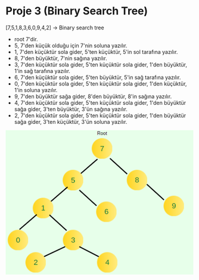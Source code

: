 # Proje 3 (Binary Search Tree)
[7,5,1,8,3,6,0,9,4,2] -> Binary search tree
* root 7'dir.
* 5, 7'den küçük olduğu için 7'nin soluna yazılır.
* 1, 7'den küçüktür sola gider, 5'ten küçüktür, 5'in sol tarafına yazılır.
* 8, 7'den büyüktür, 7'nin sağına yazılır.
* 3, 7'den küçüktür  sola gider, 5'ten küçüktür sola gider, 1'den büyüktür, 1'in sağ tarafına yazılır.
* 6, 7'den küçüktür  sola gider, 5'ten büyüktür, 5'in sağ tarafına yazılır.
* 0, 7'den küçüktür  sola gider, 5'ten küçüktür sola gider, 1'den küçüktür, 1'in soluna yazılır.
* 9, 7'den büyüktür  sağa gider, 8'den büyüktür, 8'in sağına yazılır.
* 4, 7'den küçüktür  sola gider, 5'ten küçüktür sola gider, 1'den büyüktür sağa gider, 3'ten büyüktür, 3'ün sağına yazılır.
* 2, 7'den küçüktür sola gider, 5'ten küçüktür sola gider, 1'den büyüktür sağa gider, 3'ten küçüktür, 3'ün soluna yazılır.

![binarysearchtree](https://github.com/KaanSenel/VeriYapilariVeAlgoritmalar/blob/main/.idea/Projeler/images/img9.png?raw=true)